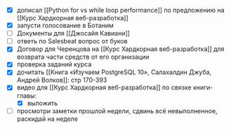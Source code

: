 - [x] дописал [[Python for vs while loop performance]] по предложению на [[Курс Хардкорная веб-разработка]]
- [x] запусти голосование в Ботаним
- [ ] Документы для [[Джосайя Кавиани]]
- [ ] ответь по Salesbeat вопрос от буков 
- [x] Договор для Черенцова на [[Курс Хардкорная веб-разработка]] для возврата части средств от его организации
- [x] проверка заданий курса
- [x] дочитать [[Книга «Изучаем PostgreSQL 10», Салахалдин Джуба, Андрей Волков]]: стр 170-393
- [x] видео для [[Курс Хардкорная веб-разработка]] по связке книги-главы:
	- [x] выложить
- [ ] просмотри заметки прошлой недели, сдвинь всё невыполненное, раскидай на неделе

